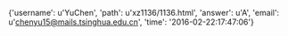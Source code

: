{'username': u'YuChen', 'path': u'xz1136/1136.html', 'answer': u'A', 'email': u'chenyu15@mails.tsinghua.edu.cn', 'time': '2016-02-22:17:47:06'}